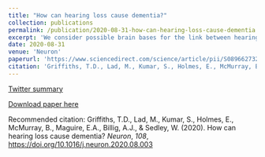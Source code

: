 ```yaml
---
title: "How can hearing loss cause dementia?"
collection: publications
permalink: /publication/2020-08-31-how-can-hearing-loss-cause-dementia
excerpt: 'We consider possible brain bases for the link between hearing loss and dementia.'
date: 2020-08-31
venue: 'Neuron'
paperurl: 'https://www.sciencedirect.com/science/article/pii/S0896627320306103/pdfft?md5=8ee99cd099e7a23ca166e64d97a94010&pid=1-s2.0-S0896627320306103-main.pdf'
citation: 'Griffiths, T.D., Lad, M., Kumar, S., Holmes, E., McMurray, B., Maguire, E.A., Billig, A.J., & Sedley, W. (2020). How can hearing loss cause dementia? <i>Neuron</i>, <i>108</i>, https://doi.org/10.1016/j.neuron.2020.08.003'
---
```

[Twitter summary](https://twitter.com/alexjbillig/status/1300478597459841030)

[Download paper here](https://www.sciencedirect.com/science/article/pii/S0896627320306103/pdfft?md5=8ee99cd099e7a23ca166e64d97a94010&pid=1-s2.0-S0896627320306103-main.pdf)

Recommended citation: Griffiths, T.D., Lad, M., Kumar, S., Holmes, E., McMurray, B., Maguire, E.A., Billig, A.J., & Sedley, W. (2020). How can hearing loss cause dementia? <i>Neuron</i>, <i>108</i>, https://doi.org/10.1016/j.neuron.2020.08.003
